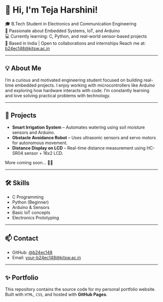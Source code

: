 # 👋 Hi, I'm Teja Harshini!

🎓 B.Tech Student in Electronics and Communication Engineering  
🔬 Passionate about Embedded Systems, IoT, and Arduino  
💻 Currently learning: C, Python, and real-world sensor-based projects  
📍 Based in India | Open to collaborations and internships
 Reach me at: b24ec148@kitsw.ac.in

---

## 💡 About Me

I’m a curious and motivated engineering student focused on building real-time embedded projects. I enjoy working with microcontrollers like Arduino and exploring how hardware interacts with code. I’m constantly learning and love solving practical problems with technology.

---

## 🚀 Projects

- **Smart Irrigation System** – Automates watering using soil moisture sensors and Arduino.
- **Obstacle Avoidance Robot** – Uses ultrasonic sensors and servo motors for autonomous movement.
- **Distance Display on LCD** – Real-time distance measurement using HC-SR04 sensor + 16x2 LCD.

More coming soon... 👩‍🔧

---

## 🛠️ Skills

- C Programming
- Python (Beginner)
- Arduino & Sensors
- Basic IoT concepts
- Electronics Prototyping

---

## 📫 Contact

- GitHub: [@b24ec148](https://github.com/b24ec148)
- Email: your-b24ec148@kitsw.ac.in

---

## ✨ Portfolio

This repository contains the source code for my personal portfolio website.  
Built with `HTML`, `CSS`, and hosted with **GitHub Pages**.
